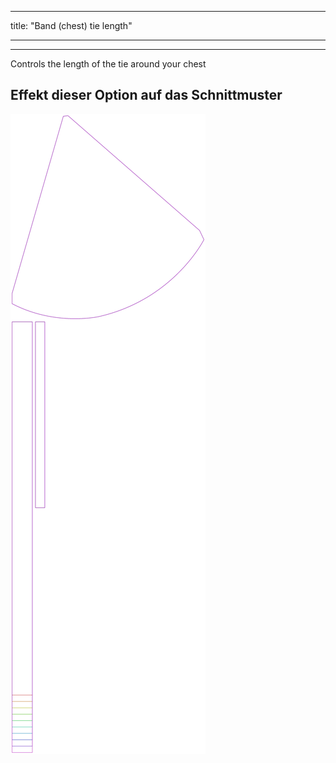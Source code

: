 - - -
title: "Band (chest) tie length"
- - -

***

Controls the length of the tie around your chest

## Effekt dieser Option auf das Schnittmuster

![Dieses Bild zeigt den Effekt dieser Option, indem es mehrere Varianten überlagert, die einen anderen Wert für diese Option haben](bee_bandtielength_sample.svg "Effekt dieser Option auf das Schnittmuster")
